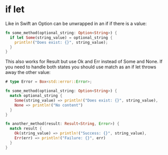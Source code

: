 # if let

Like in Swift an Option can be unwrapped in an if if there is a value:
```rust
fn some_method(optional_string: Option<String>) {
  if let Some(string_value) = optional_string {
    println!("Does exist: {}", string_value);
  }
}
```
This also works for Result but use Ok and Err instead of Some and None. If you need to handle both states you should use match as an if let throws away the other value:
```rust
# type Error = Box<std::error::Error>;

fn some_method(optional_string: Option<String>) {
  match optional_string {
    Some(string_value) => println!("Does exist: {}", string_value),
    None => println!("No content")
  }
}

fn another_method(result: Result<String, Error>) {
  match result {
    Ok(string_value) => println!("Success: {}", string_value),
    Err(err) => println!("Failure: {}", err)
  }
}
```